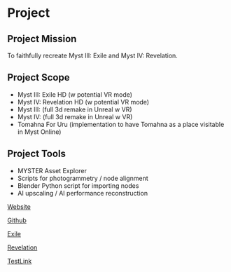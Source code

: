 # Project

## Project Mission

To faithfully recreate Myst III: Exile and Myst IV: Revelation.

## Project Scope

- Myst III: Exile HD (w potential VR mode)
- Myst IV: Revelation HD (w potential VR mode)
- Myst III: (full 3d remake in Unreal w VR)
- Myst IV: (full 3d remake in Unreal w VR)
- Tomahna For Uru (implementation to have Tomahna as a place visitable in Myst Online)

## Project Tools

- MYSTER Asset Explorer
- Scripts for photogrammetry / node alignment
- Blender Python script for importing nodes
- AI upscaling / AI performance reconstruction

[Website](https://www.tomahnaproject.com/)

[Github](https://github.com/TomahnaProject)

[Exile](./myst3/index.md)

[Revelation](./myst4/index.md)

[TestLink](./myst4/file-reference/geometry/mesh.md)
